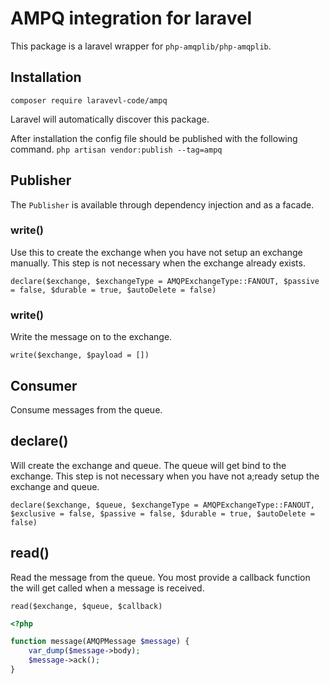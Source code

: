 # AMPQ integration for laravel

This package is a laravel wrapper for  ```php-amqplib/php-amqplib```.

## Installation

``composer require laravevl-code/ampq``

Laravel will automatically discover this package.

After installation the config file should be published with the following command.
``php artisan vendor:publish --tag=ampq``


## Publisher

The ``Publisher`` is available through dependency injection and as a facade.

### write()
Use this to create the exchange when you have not setup an exchange manually.
This step is not necessary when the exchange already exists.

``declare($exchange, $exchangeType = AMQPExchangeType::FANOUT, $passive = false, $durable = true, $autoDelete = false)``

### write()
Write the message on to the exchange.

``write($exchange, $payload = [])``

## Consumer

Consume messages from the queue.

## declare()

Will create the exchange and queue. The queue will get bind to the exchange.
This step is not necessary when you have not a;ready setup the exchange and queue.

``declare($exchange, $queue, $exchangeType = AMQPExchangeType::FANOUT, $exclusive = false, $passive = false, $durable = true, $autoDelete = false)``

## read()

Read the message from the queue.
You most provide a callback function the will get called when a message is received.

``read($exchange, $queue, $callback)``

```php
<?php

function message(AMQPMessage $message) {
    var_dump($message->body);
    $message->ack();
}
```




